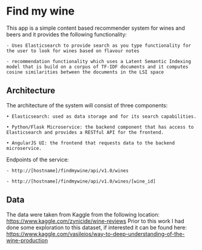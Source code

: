 # Find my wine
This app is a simple content based recommender system for wines and beers and it provides the following functionality:

	- Uses Elasticsearch to provide search as you type functionality for the user to look for wines based on flavour notes
	
	- recommendation functionality which uses a Latent Semantic Indexing model that is build on a corpus of TF-IDF documents and it computes cosine similarities between the documents in the LSI space


## Architecture
The architecture of the system will consist of three components:

    • Elasticsearch: used as data storage and for its search capabilities.
    
    • Python/Flask Microservice: the backend component that has access to Elasticsearch and provides a RESTful API for the frontend.
    
    • AngularJS UI: the frontend that requests data to the backend microservice.


Endpoints of the service:

	- http://[hostname]/findmywine/api/v1.0/wines
	
	- http://[hostname]/findmywine/api/v1.0/wines/[wine_id]



## Data
The data were taken from Kaggle from the following location: https://www.kaggle.com/zynicide/wine-reviews
Prior to this work I had done some exploration to this dataset, if interested it can be found here: https://www.kaggle.com/vasileios/way-to-deep-understanding-of-the-wine-production






